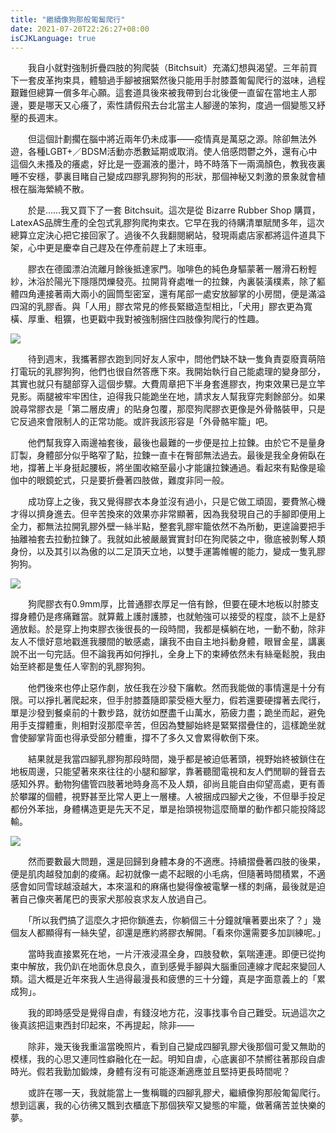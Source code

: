 ```yaml
---
title: "繼續像狗那般匍匐爬行"
date: 2021-07-20T22:26:27+08:00
isCJKLanguage: true
---
```


　　我自小就對強制折疊四肢的狗爬裝（Bitchsuit）充滿幻想與渴望。三年前買下一套皮革拘束具，體驗過手腳被捆緊然後只能用手肘膝蓋匍匐爬行的滋味，過程艱難但總算一償多年心願。這套道具後來被我帶到台北後便一直留在當地主人那邊，要是哪天又心癢了，索性請假飛去台北當主人腳邊的笨狗，度過一個變態又紓壓的長週末。

　　但這個計劃擱在腦中將近兩年仍未成事——疫情真是萬惡之源。除卻無法外遊，各種LGBT+／BDSM活動亦悉數延期或取消。使人倍感悶鬱之外，還有心中這個久未搔及的癢處，好比是一壺漏液的墨汁，時不時落下一兩滴顏色，教我夜裏睡不安穩，夢裏目睹自己變成四膠乳膠狗狗的形狀，那個神秘又刺激的景象就會植根在腦海縈繞不散。

　　於是……我又買下了一套 Bitchsuit。這次是從 Bizarre Rubber Shop 購買，LatexAS品牌生產的全包式乳膠狗爬拘束衣。它早在我的待購清單賦閒多年，這次總算立定決心把它接回家了。過後不久我翻閱網站，發現兩處店家都將這件道具下架，心中更是慶幸自己趕及在停產前趕上了末班車。

　　膠衣在德國漂泊流離月餘後抵達家門。咖啡色的純色身驅蒙著一層滑石粉輕紗，沐浴於陽光下隱隱閃爍發亮。拉開背脊處唯一的拉鍊，內裏裝潢樸素，除了軀體四角連接著兩大兩小的圓筒型密室，還有尾部一處安放腳掌的小房間，便是滿溢四瀉的乳膠香。與「人用」膠衣常見的修長緊緻造型相比，「犬用」膠衣更為寬橫、厚重、粗獷，也更戳中我對被強制捆住四肢像狗爬行的性趣。

![](https://i.imgur.com/cgUoIr6.jpg)

　　待到週末，我攜著膠衣跑到同好友人家中，問他們缺不缺一隻負責耍廢賣萌陪打電玩的乳膠狗狗，他們也很自然答應下來。我開始執行自己能處理的變身部分，其實也就只有腿部穿入這個步驟。大費周章把下半身套進膠衣，拘束效果已是立竿見影。兩腿被牢牢困住，迫得我只能跪坐在地，請求友人幫我穿完剩餘部分。如果說尋常膠衣是「第二層皮膚」的貼身包覆，那麼狗爬膠衣更像是外骨骼裝甲，只是它反過來會限制人的正常功能。或許我該形容是「外骨骼牢籠」吧。

　　他們幫我穿入兩邊袖套後，最後也最難的一步便是拉上拉鍊。由於它不是量身訂製，身體部分似乎略窄了點，拉鍊一直卡在臀部無法過去。最後是我全身俯臥在地，撐著上半身挺起腰板，將坐圍收縮至最小才能讓拉鍊通過。看起來有點像是瑜伽中的眼鏡蛇式，只是要折疊著四肢做，難度非同一般。

　　成功穿上之後，我又覺得膠衣本身並沒有過小，只是它做工頑固，要費煞心機才得以擠身進去。但辛苦換來的效果亦非常顯著，因為我發現自己的手腳即便用上全力，都無法拉開乳膠外壁一絲半點，整套乳膠牢籠依然不為所動，更遑論要把手抽離袖套去拉動拉鍊了。我就如此被嚴嚴實實封印在狗爬裝之中，徹底被剝奪人類身份，以及其引以為傲的以二足頂天立地，以雙手運籌帷幄的能力，變成一隻乳膠狗狗。

![](https://i.imgur.com/ZyqGcoz.jpg)

　　狗爬膠衣有0.9mm厚，比普通膠衣厚足一倍有餘，但要在硬木地板以肘膝支撐身體仍是疼痛難當。就算戴上護肘護膝，也就勉強可以接受的程度，談不上是舒適放鬆。於是穿上拘束膠衣後很長的一段時間，我都是橫躺在地，一動不動，除非友人不懷好意地戳進我腰間的敏感處，讓我不由自主地抖動身體，眼冒金星，講裏說不出一句完話。但不論我再如何掙扎，全身上下的束縛依然未有絲毫鬆脫，我由始至終都是隻任人宰割的乳膠狗狗。

　　他們後來也停止惡作劇，放任我在沙發下癱軟。然而我能做的事情還是十分有限。可以掙扎著爬起來，但手肘膝蓋隨即蒙受極大壓力，假若還要硬撐著去爬行，單是沙發到餐桌前的十數步路，就彷如歷盡千山萬水，筋疲力盡；跪坐而起，避免用手支撐體重，則相對沒那麼辛苦，但因為雙腳始終是緊緊摺疊住的，這樣跪坐就會使腳掌背面也得承受部分體重，撐不了多久又會累得軟倒下來。

　　結果就是我當四腳乳膠狗那段時間，幾乎都是被迫低著頭，視野始終被鎖住在地板周邊，只能望著來來往往的小腿和腳掌，靠著聽聞電視和友人們閒聊的聲音去感知外界。動物狗儘管四肢著地時身高不及人類，卻尚且能自由仰望高處，更有善於攀躍的個體，視野甚至比常人更上一層樓。人被捆成四腳犬之後，不但舉手投足都份外苯拙，身體構造更是先天不足，單是抬頭視物這麼簡單的動作都只能投降認輸。

![](https://i.imgur.com/ePUcHM6.jpg)

　　然而要數最大問題，還是回歸到身體本身的不適應。持續摺疊著四肢的後果，便是肌肉越發加劇的痠痛。起初就像一處不起眼的小毛病，但隨著時間積累，不適感會如同雪球越滾越大，本來溫和的麻痛也變得像被電擊一樣的刺痛，最後就是迫著自己像夾著尾巴的喪家犬那般哀求友人放過自己。

　　「所以我們搞了這麼久才把你鎖進去，你躺個三十分鐘就嚷著要出來了？」幾個友人都顯得有一絲失望，卻還是應約將膠衣解開。「看來你還需要多加訓練呢。」

　　當時我直接累死在地，一片汗液浸濕全身，四肢發軟，氣喘連連。即便已從拘束中解放，我仍趴在地面休息良久，直到感覺手腳與大腦重回連線才爬起來變回人類。這大概是近年來我人生過得最漫長和疲憊的三十分鐘，真是字面意義上的「累成狗」。

　　我的即時感受是覺得自虐，有錢沒地方花，沒事找事令自己難受。玩過這次之後真該把這東西封印起來，不再提起，除非——

　　除非，幾天後我重溫當晚照片，看到自己變成四腳乳膠犬後那個可愛又無助的模樣，我的心思又連同性癖融化在一起。明知自虐，心底裏卻不禁嚮往著那段自虐時光。假若我勤加鍛煉，身體有沒有可能逐漸適應並且堅持更長時間呢？

　　或許在哪一天，我就能當上一隻稱職的四腳乳膠犬，繼續像狗那般匍匐爬行。想到這裏，我的心彷彿又飄到衣櫃底下那個狹窄又變態的牢籠，做著痛苦並快樂的夢。

